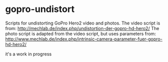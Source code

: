 gopro-undistort
===============

Scripts for undistorting GoPro Hero2 video and photos.
The video script is from: http://mechlab.de/index.php/undistortion-der-gopro-hd-hero2/
The photo script is adapted from the video script, but uses parameters from: http://www.mechlab.de/index.php/intrinsic-camera-parameter-fuer-gopro-hd-hero2/

it's a work in progress
